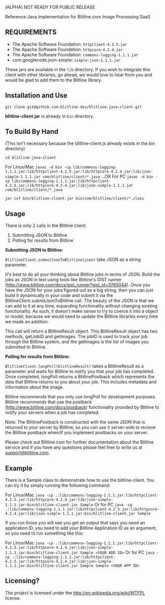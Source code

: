 (ALPHA) NOT READY FOR PUBLIC RELEASE

Reference Java Implementation for Blitline.com Image Processing SaaS


REQUIREMENTS
-----------------------

- The Apache Software Foundation: ```httpclient-4.2.5.jar```
- The Apache Software Foundation: ```httpcore-4.2.4.jar```
- The Apache Software Foundation: ```commons-logging-1.1.1.jar```
- com.googlecode.json-simple: ```simple-json-1.1.1.jar```

These jars are available in the ```lib``` directory. If you wish
to integrate this client with other libraries, go ahead, we would love
to hear from you and would be glad to add them to the 
Blitline library.


Installation and Use
-----------------------
```git clone git@github.com:blitline-dev/blitline-java-client.git```

**blitline-client.jar** is already in ```bin``` directory.


To Build By Hand 
-----------------------
(This isn't necessary because the blitline-client.js already exists in the bin directory)

```
cd blitline-java-client
```

For Linux/Mac ```javac -d bin -cp lib/commons-logging-1.1.1.jar:lib/httpclient-4.2.5.jar:lib/httpcore-4.2.4.jar:lib/json-simple-1.1.1.jar com/blitline/client/*.java```
...OR For PC ```javac -d bin -cp lib/commons-logging-1.1.1.jar;lib/httpclient-4.2.5.jar;lib/httpcore-4.2.4.jar;lib/json-simple-1.1.1.jar com/blitline/client/*.java```

```
jar cvf bin/blitline-client.jar bin/com/blitline/client/*.class
```


Usage
-----------------------

There is only 2 calls in the Blitline client:

1. Submitting JSON to Blitline
2. Polling for results from Blitline

**Submitting JSON to Blitline:**

```BlitlineClient.submitJsonToBlitline(json)``` take JSON as a string parameter. 

It's best to do all your thinking about Blitline jobs in terms of JSON. Build the jobs as JSON in text using tools like Blitline's GIST runner (http://www.blitline.com/docs/gist_runner?gist_id=3765044). Once you have the JSON for your jobs figured out as a big string, then you can just build it dynamically in your code and submit it via the BlitlineClient.submitJsonToBlitline call. The beauty of the JSON is that we can add to it at any time, expanding functionality without changing existing functionality. As such, it doesn't make sense to try to coerce it into a object or model, because we would need to update the Blitline libraries every time we made an addition.

This call will return a BlitlineResult object. This BlitlineResult object has two methods, getJobID and getImages. The jobID is used to track your job through the Blitline system, and the getImages is the list of images you submitted to Blitline.

**Polling for results from Blitline:**

```BlitlineClient.longPoll(blitlineResult)``` takes a BlitlineResult as a parameter and waits for Blitline to notify you that your job has completed. Once completed, longPoll returns a BlitlinePostback which represents the data that Blitline returns to you about your job. This includes metadata and information about the image.

Blitline recommends that you only use longPoll for development purposes. Blitline recommends that use the postback (http://www.blitline.com/docs/postback) functionality provided by Blitline to notify your servers when a job has completed. 

Note: The BlitlinePostback is constructed with the same JSON that is returned to your server by Blitline, so you can use it server-side to recieve the Blitline postback when/if you implement postbacks on your server.

Please check out Blitline.com for further documentation about the Blitline service and if you have any questions please feel free to write us at support@blitline.com.


Example
-----------------------

There is a Sample class to demonstrate how to use the blitline-client. You can try it by simply running the following
command:

For Linux/Mac ```java -cp .:lib/commons-logging-1.1.1.jar:lib/httpclient-4.2.5.jar:lib/httpcore-4.2.4.jar:lib/json-simple-1.1.1.jar:bin/blitline-client.jar Sample```
Or for PC ```java -cp .:lib/commons-logging-1.1.1.jar:lib/httpclient-4.2.5.jar:lib/httpcore-4.2.4.jar:lib/json-simple-1.1.1.jar:bin/blitline-client.jar Sample```

If you run those you will see you get an output that says you need an application ID, you need to add your
Blitline Application ID as an argument, so you need to run something like this:

For Linux/Mac ```java -cp .:lib/commons-logging-1.1.1.jar:lib/httpclient-4.2.5.jar:lib/httpcore-4.2.4.jar:lib/json-simple-1.1.1.jar:bin/blitline-client.jar Sample <YOUR ADD ID>```
Or for PC ```java -cp .:lib/commons-logging-1.1.1.jar:lib/httpclient-4.2.5.jar:lib/httpcore-4.2.4.jar:lib/json-simple-1.1.1.jar:bin/blitline-client.jar Sample Sample <YOUR APP ID>```

Licensing?
-----------------------

The project is licensed under the http://en.wikipedia.org/wiki/WTFPL license.


